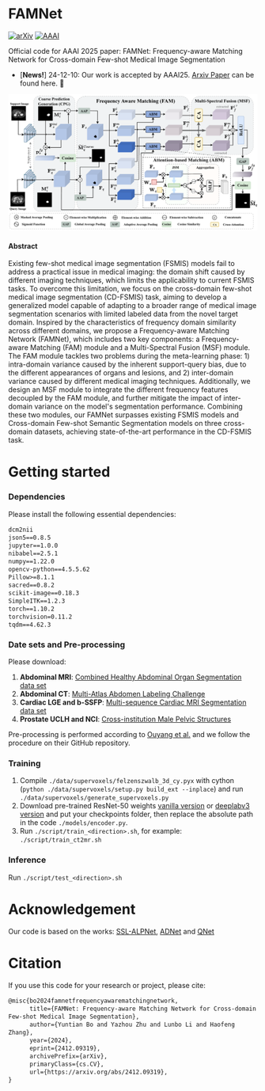 # FAMNet
[![arXiv](https://img.shields.io/badge/arXiv-Paper-b31b1b.svg?logo=arxiv)](https://arxiv.org/abs/2412.09319)
[![AAAI](https://img.shields.io/badge/AAAI25-paper-blue)]()

Official code for AAAI 2025 paper: FAMNet: Frequency-aware Matching Network for Cross-domain Few-shot Medical Image Segmentation

- [**News!**] 24-12-10: Our work is accepted by AAAI25. [Arxiv Paper]([https://arxiv.org](https://arxiv.org/abs/2412.09319)) can be found here. 🎉

  
![](./FAMNet.png)


#### Abstract
Existing few-shot medical image segmentation (FSMIS) models fail to address a practical issue in medical imaging: the domain shift caused by different imaging techniques, which limits the applicability to current FSMIS tasks. To overcome this limitation, we focus on the cross-domain few-shot medical image segmentation (CD-FSMIS) task, aiming to develop a generalized model capable of adapting to a broader range of medical image segmentation scenarios with limited labeled data from the novel target domain.
Inspired by the characteristics of frequency domain similarity across different domains, we propose a Frequency-aware Matching Network (FAMNet), which includes two key components: a Frequency-aware Matching (FAM) module and a Multi-Spectral Fusion (MSF) module. The FAM module tackles two problems during the meta-learning phase: 1) intra-domain variance caused by the inherent support-query bias, due to the different appearances of organs and lesions, and 2) inter-domain variance caused by different medical imaging techniques. Additionally, we design an MSF module to integrate the different frequency features decoupled by the FAM module, and further mitigate the impact of inter-domain variance on the model's segmentation performance.
Combining these two modules, our FAMNet surpasses existing FSMIS models and Cross-domain Few-shot Semantic Segmentation models on three cross-domain datasets, achieving state-of-the-art performance in the CD-FSMIS task.


# Getting started

### Dependencies
Please install the following essential dependencies:
```
dcm2nii
json5==0.8.5
jupyter==1.0.0
nibabel==2.5.1
numpy==1.22.0
opencv-python==4.5.5.62
Pillow>=8.1.1
sacred==0.8.2
scikit-image==0.18.3
SimpleITK==1.2.3
torch==1.10.2
torchvision=0.11.2
tqdm==4.62.3
```


### Date sets and Pre-processing
Please download:
1) **Abdominal MRI**: [Combined Healthy Abdominal Organ Segmentation data set](https://chaos.grand-challenge.org/)
2) **Abdominal CT**: [Multi-Atlas Abdomen Labeling Challenge](https://www.synapse.org/#!Synapse:syn3193805/wiki/218292)
3) **Cardiac LGE and b-SSFP**: [Multi-sequence Cardiac MRI Segmentation data set](https://zmiclab.github.io/projects/mscmrseg19/)
4) **Prostate UCLH and NCI**: [Cross-institution Male Pelvic Structures](https://zenodo.org/records/7013610)

Pre-processing is performed according to [Ouyang et al.](https://github.com/cheng-01037/Self-supervised-Fewshot-Medical-Image-Segmentation/tree/2f2a22b74890cb9ad5e56ac234ea02b9f1c7a535) and we follow the procedure on their GitHub repository.


### Training
1. Compile `./data/supervoxels/felzenszwalb_3d_cy.pyx` with cython (`python ./data/supervoxels/setup.py build_ext --inplace`) and run `./data/supervoxels/generate_supervoxels.py`
2. Download pre-trained ResNet-50 weights [vanilla version](https://download.pytorch.org/models/fcn_resnet50_coco-1167a1af.pth) or [deeplabv3 version](https://download.pytorch.org/models/deeplabv3_resnet50_coco-cd0a2569.pth) and put your checkpoints folder, then replace the absolute path in the code `./models/encoder.py`.  
3. Run `./script/train_<direction>.sh`, for example: `./script/train_ct2mr.sh`


### Inference
Run `./script/test_<direction>.sh` 


# Acknowledgement
Our code is based on the works: [SSL-ALPNet](https://github.com/cheng-01037/Self-supervised-Fewshot-Medical-Image-Segmentation), [ADNet](https://github.com/sha168/ADNet) and [QNet](https://github.com/ZJLAB-AMMI/Q-Net)


# Citation
If you use this code for your research or project, please cite:
```
@misc{bo2024famnetfrequencyawarematchingnetwork,
      title={FAMNet: Frequency-aware Matching Network for Cross-domain Few-shot Medical Image Segmentation}, 
      author={Yuntian Bo and Yazhou Zhu and Lunbo Li and Haofeng Zhang},
      year={2024},
      eprint={2412.09319},
      archivePrefix={arXiv},
      primaryClass={cs.CV},
      url={https://arxiv.org/abs/2412.09319}, 
}

```

